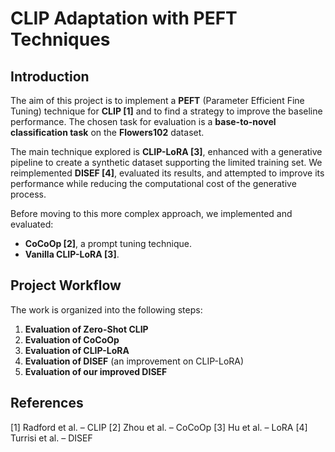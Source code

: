 # **CLIP Adaptation with PEFT Techniques**

## **Introduction**

The aim of this project is to implement a **PEFT** (Parameter Efficient Fine Tuning) technique for **CLIP \[1]** and to find a strategy to improve the baseline performance.
The chosen task for evaluation is a **base-to-novel classification task** on the **Flowers102** dataset.

The main technique explored is **CLIP-LoRA \[3]**, enhanced with a generative pipeline to create a synthetic dataset supporting the limited training set.
We reimplemented **DISEF \[4]**, evaluated its results, and attempted to improve its performance while reducing the computational cost of the generative process.

Before moving to this more complex approach, we implemented and evaluated:

* **CoCoOp \[2]**, a prompt tuning technique.
* **Vanilla CLIP-LoRA \[3]**.



## **Project Workflow**

The work is organized into the following steps:

1. **Evaluation of Zero-Shot CLIP**
2. **Evaluation of CoCoOp**
3. **Evaluation of CLIP-LoRA**
4. **Evaluation of DISEF** (an improvement on CLIP-LoRA)
5. **Evaluation of our improved DISEF**



## **References**

\[1] Radford et al. – CLIP
\[2] Zhou et al. – CoCoOp
\[3] Hu et al. – LoRA
\[4] Turrisi et al. – DISEF

